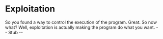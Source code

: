 # Exploitation
So you found a way to control the execution of the program. Great. So now what? Well, exploitation is actually making the program do what you want. 
-- Stub --

